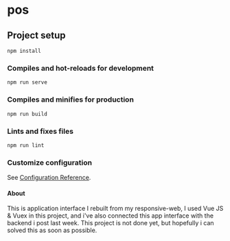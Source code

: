# pos

## Project setup
```
npm install
```

### Compiles and hot-reloads for development
```
npm run serve
```

### Compiles and minifies for production
```
npm run build
```

### Lints and fixes files
```
npm run lint
```

### Customize configuration
See [Configuration Reference](https://cli.vuejs.org/config/).

#### About

This is application interface I rebuilt from my responsive-web, I used Vue JS & Vuex in this project, and i've also connected this app interface with the backend i post last week. This project is not done yet, but hopefully i can solved this as soon as possible.
